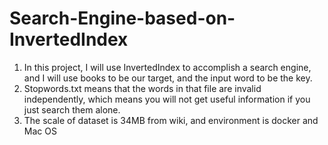 # Search-Engine-based-on-InvertedIndex


1. In this project, I will use InvertedIndex to accomplish a search engine, and I will use books to be our target, and the input word to be the key.
2. Stopwords.txt means that the words in that file are invalid independently, which means you will not get useful information if you just search them alone.
3. The scale of dataset is 34MB from wiki, and environment is docker and Mac OS
